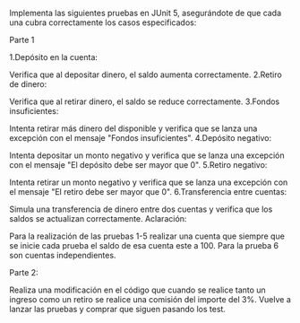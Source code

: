 Implementa las siguientes pruebas en JUnit 5, asegurándote de que cada una cubra correctamente los casos especificados:

Parte 1

1.Depósito en la cuenta:

Verifica que al depositar dinero, el saldo aumenta correctamente.
2.Retiro de dinero:

Verifica que al retirar dinero, el saldo se reduce correctamente.
3.Fondos insuficientes:

Intenta retirar más dinero del disponible y verifica que se lanza una excepción con el mensaje "Fondos insuficientes".
4.Depósito negativo:

Intenta depositar un monto negativo y verifica que se lanza una excepción con el mensaje "El depósito debe ser mayor que 0".
5.Retiro negativo:

Intenta retirar un monto negativo y verifica que se lanza una excepción con el mensaje "El retiro debe ser mayor que 0".
6.Transferencia entre cuentas:

Simula una transferencia de dinero entre dos cuentas y verifica que los saldos se actualizan correctamente.
Aclaración:

Para la realización de las pruebas 1-5 realizar una cuenta que siempre que se inicie cada prueba el saldo de esa cuenta este a 100.
Para la prueba 6 son cuentas independientes.

Parte 2:

Realiza una modificación en el código que cuando se realice tanto un ingreso como un retiro se realice una comisión del importe del 3%.
Vuelve a lanzar las pruebas y comprar que siguen pasando los test.
